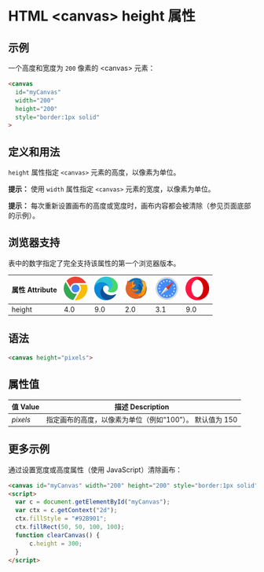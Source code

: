HTML \<canvas> height 属性
===

## 示例

一个高度和宽度为 `200` 像素的 \<canvas> 元素：

```html idoc:preview:iframe
<canvas
  id="myCanvas"
  width="200"
  height="200"
  style="border:1px solid"
>
```

## 定义和用法

`height` 属性指定 `<canvas>` 元素的高度，以像素为单位。

**提示：** 使用 `width` 属性指定 `<canvas>` 元素的宽度，以像素为单位。

**提示：** 每次重新设置画布的高度或宽度时，画布内容都会被清除（参见页面底部的示例）。

## 浏览器支持

表中的数字指定了完全支持该属性的第一个浏览器版本。

| 属性 Attribute | ![chrome][1] | ![edge][2] | ![firefox][3] | ![safari][4] | ![opera][5] |
| ---- | ---- | ---- | ---- | ---- | ---- |
| height    | 4.0 | 9.0 | 2.0 | 3.1 | 9.0 |
<!--rehype:style=width: 100%; display: inline-table;-->

## 语法

```html
<canvas height="pixels">
```

## 属性值

| 值 Value | 描述 Description |
| ----- | ----- |
| *pixels* | 指定画布的高度，以像素为单位（例如“100”）。 默认值为 150 |
<!--rehype:style=width: 100%; display: inline-table;-->

## 更多示例

通过设置宽度或高度属性（使用 JavaScript）清除画布：

```html idoc:preview:iframe
<canvas id="myCanvas" width="200" height="200" style="border:1px solid"></canvas>
<script>
  var c = document.getElementById("myCanvas");
  var ctx = c.getContext("2d");
  ctx.fillStyle = "#92B901";
  ctx.fillRect(50, 50, 100, 100);
  function clearCanvas() {
      c.height = 300;
  }
</script>
```

[1]: ../assets/chrome.svg
[2]: ../assets/edge.svg
[3]: ../assets/firefox.svg
[4]: ../assets/safari.svg
[5]: ../assets/opera.svg

